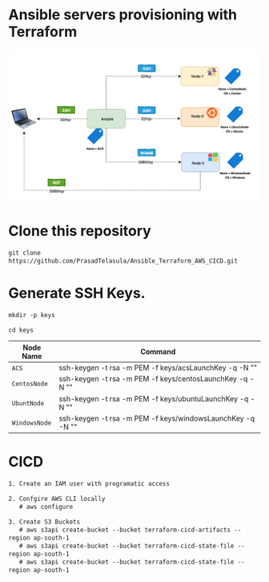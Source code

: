 # Ansible servers provisioning with Terraform

![Alt text](https://github.com/PrasadTelasula/Ansible/blob/master/arch_diag/arch_diag.png?raw=true "Architecture")

# Clone this repository

````
git clone https://github.com/PrasadTelasula/Ansible_Terraform_AWS_CICD.git
````


# Generate SSH Keys.

````
mkdir -p keys
````
````
cd keys
````

| Node Name | Command                    |
| ------------- | ------------------------------ |
| `ACS`      | ssh-keygen -t rsa -m PEM -f keys/acsLaunchKey -q -N ""      |
| `CentosNode`   | ssh-keygen -t rsa -m PEM -f keys/centosLaunchKey -q -N ""     |
| `UbuntNode`   | ssh-keygen -t rsa -m PEM -f keys/ubuntuLaunchKey -q -N ""     |
| `WindowsNode`   | ssh-keygen -t rsa -m PEM -f keys/windowsLaunchKey -q -N ""    |


# CICD 
````
1. Create an IAM user with programatic access
````
````
2. Confgire AWS CLI locally
   # aws configure
````
````
3. Create S3 Buckets
   # aws s3api create-bucket --bucket terraform-cicd-artifacts --region ap-south-1
   # aws s3api create-bucket --bucket terraform-cicd-state-file --region ap-south-1
   # aws s3api create-bucket --bucket terraform-cicd-state-file --region ap-south-1
````
